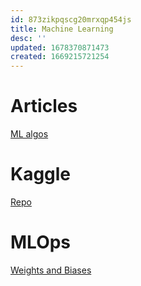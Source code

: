 ```yaml
---
id: 873zikpqscg20mrxqp454js
title: Machine Learning
desc: ''
updated: 1678370871473
created: 1669215721254
---
```


# Articles
[ML algos](https://towardsdatascience.com/all-machine-learning-algorithms-you-should-know-for-2023-843dba11419c)

# Kaggle

[Repo](https://github.com/ngocuong0105/kaggle)


# MLOps

[Weights and Biases](https://www.kaggle.com/code/ayuraj/experiment-tracking-with-weights-and-biases/notebook)